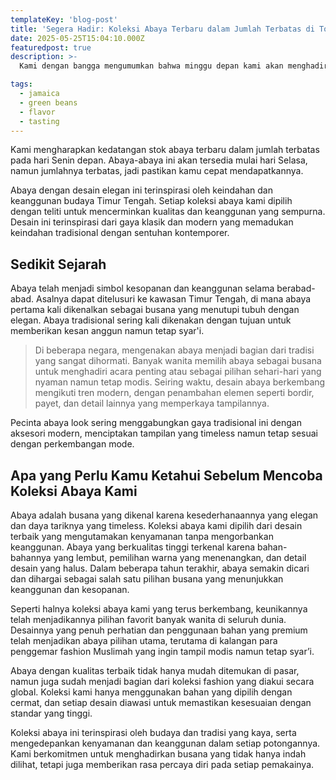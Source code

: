 ```yaml
---
templateKey: 'blog-post'
title: 'Segera Hadir: Koleksi Abaya Terbaru dalam Jumlah Terbatas di Toko Minggu Depan'
date: 2025-05-25T15:04:10.000Z
featuredpost: true
description: >-
  Kami dengan bangga mengumumkan bahwa minggu depan kami akan menghadirkan koleksi abaya edisi terbatas di toko kami.

tags:
  - jamaica
  - green beans
  - flavor
  - tasting
---
```


Kami mengharapkan kedatangan stok abaya terbaru dalam jumlah terbatas pada hari Senin depan. Abaya-abaya ini akan tersedia mulai hari Selasa, namun jumlahnya terbatas, jadi pastikan kamu cepat mendapatkannya.

Abaya dengan desain elegan ini terinspirasi oleh keindahan dan keanggunan budaya Timur Tengah. Setiap koleksi abaya kami dipilih dengan teliti untuk mencerminkan kualitas dan keanggunan yang sempurna. Desain ini terinspirasi dari gaya klasik dan modern yang memadukan keindahan tradisional dengan sentuhan kontemporer.

## Sedikit Sejarah
Abaya telah menjadi simbol kesopanan dan keanggunan selama berabad-abad. Asalnya dapat ditelusuri ke kawasan Timur Tengah, di mana abaya pertama kali dikenalkan sebagai busana yang menutupi tubuh dengan elegan. Abaya tradisional sering kali dikenakan dengan tujuan untuk memberikan kesan anggun namun tetap syar'i.

>Di beberapa negara, mengenakan abaya menjadi bagian dari tradisi yang sangat dihormati. Banyak wanita memilih abaya sebagai busana untuk menghadiri acara penting atau sebagai pilihan sehari-hari yang nyaman namun tetap modis. Seiring waktu, desain abaya berkembang mengikuti tren modern, dengan penambahan elemen seperti bordir, payet, dan detail lainnya yang memperkaya tampilannya.

Pecinta abaya look sering menggabungkan gaya tradisional ini dengan aksesori modern, menciptakan tampilan yang timeless namun tetap sesuai dengan perkembangan mode.

## Apa yang Perlu Kamu Ketahui Sebelum Mencoba Koleksi Abaya Kami
Abaya adalah busana yang dikenal karena kesederhanaannya yang elegan dan daya tariknya yang timeless. Koleksi abaya kami dipilih dari desain terbaik yang mengutamakan kenyamanan tanpa mengorbankan keanggunan. Abaya yang berkualitas tinggi terkenal karena bahan-bahannya yang lembut, pemilihan warna yang menenangkan, dan detail desain yang halus. Dalam beberapa tahun terakhir, abaya semakin dicari dan dihargai sebagai salah satu pilihan busana yang menunjukkan keanggunan dan kesopanan.

Seperti halnya koleksi abaya kami yang terus berkembang, keunikannya telah menjadikannya pilihan favorit banyak wanita di seluruh dunia. Desainnya yang penuh perhatian dan penggunaan bahan yang premium telah menjadikan abaya pilihan utama, terutama di kalangan para penggemar fashion Muslimah yang ingin tampil modis namun tetap syar’i.

Abaya dengan kualitas terbaik tidak hanya mudah ditemukan di pasar, namun juga sudah menjadi bagian dari koleksi fashion yang diakui secara global. Koleksi kami hanya menggunakan bahan yang dipilih dengan cermat, dan setiap desain diawasi untuk memastikan kesesuaian dengan standar yang tinggi.

Koleksi abaya ini terinspirasi oleh budaya dan tradisi yang kaya, serta mengedepankan kenyamanan dan keanggunan dalam setiap potongannya. Kami berkomitmen untuk menghadirkan busana yang tidak hanya indah dilihat, tetapi juga memberikan rasa percaya diri pada setiap pemakainya.
